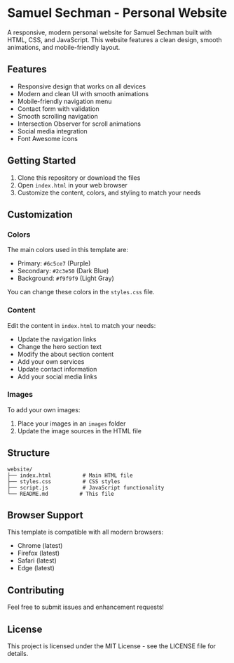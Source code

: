 # Samuel Sechman - Personal Website

A responsive, modern personal website for Samuel Sechman built with HTML, CSS, and JavaScript. This website features a clean design, smooth animations, and mobile-friendly layout.

## Features

- Responsive design that works on all devices
- Modern and clean UI with smooth animations
- Mobile-friendly navigation menu
- Contact form with validation
- Smooth scrolling navigation
- Intersection Observer for scroll animations
- Social media integration
- Font Awesome icons

## Getting Started

1. Clone this repository or download the files
2. Open `index.html` in your web browser
3. Customize the content, colors, and styling to match your needs

## Customization

### Colors
The main colors used in this template are:
- Primary: `#6c5ce7` (Purple)
- Secondary: `#2c3e50` (Dark Blue)
- Background: `#f9f9f9` (Light Gray)

You can change these colors in the `styles.css` file.

### Content
Edit the content in `index.html` to match your needs:
- Update the navigation links
- Change the hero section text
- Modify the about section content
- Add your own services
- Update contact information
- Add your social media links

### Images
To add your own images:
1. Place your images in an `images` folder
2. Update the image sources in the HTML file

## Structure

```
website/
├── index.html          # Main HTML file
├── styles.css          # CSS styles
├── script.js           # JavaScript functionality
└── README.md          # This file
```

## Browser Support

This template is compatible with all modern browsers:
- Chrome (latest)
- Firefox (latest)
- Safari (latest)
- Edge (latest)

## Contributing

Feel free to submit issues and enhancement requests!

## License

This project is licensed under the MIT License - see the LICENSE file for details. 